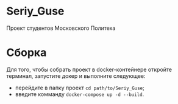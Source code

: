 # Seriy_Guse
Проект студентов Московского Политеха
# Сборка
Для того, чтобы собрать проект в docker-контейнере откройте терминал, запустите докер и выполните следующее:
* перейдите в папку проект ```cd path/to/Seriy_Guse```;
* введите комманду ```docker-compose up -d --build```.
